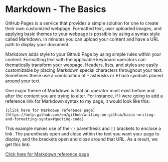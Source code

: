 # Markdown - The Basics

GitHub Pages is a service that provides a simple solution for one to create their own customized webpage.  Formatted text, user uploaded images, and applying basic themes to your webpage is possible by using a syntax style called Markdown.  In minutes you can upload your content and have a URL path to display your document.  

Markdown adds style to your Github Page by using simple rules within your content.  Formatting text with the applicable keyboard operators can thematically transform your webpage.  Headers, lists, and styles are easily customizable by placing Markdown special characters throughout your text.  Sometimes these use a combination of ```*``` asterisks or ```#``` hash symbols placed around your text.

One major theme of Markdown is that an operator must exist before and after the content you are trying to alter.  For instance, if I were going to add a reference link for Markdown syntax to my page, it would look like this:
```
[Click here for Markdown reference page](https://help.github.com/en/github/writing-on-github/basic-writing-and-formatting-syntax#quoting-code)
```

This example makes use of the ```()``` parenthesis and ```[]``` brackets to enclose a link.  The parenthesis open and close within the text you want your page to display, and the brackets open and close around that URL.  As a result, we get this link:

[Click here for Markdown reference page](https://help.github.com/en/github/writing-on-github/basic-writing-and-formatting-syntax#quoting-code)
